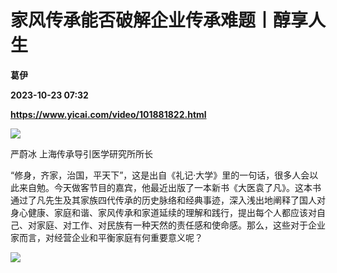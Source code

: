 # 家风传承能否破解企业传承难题丨醇享人生
**葛伊**

**2023-10-23 07:32**

**https://www.yicai.com/video/101881822.html**

![](http://imgcdn.yicai.com/vms-new/2023/10/6b09add3-4da0-42a1-85ac-68278f0ab824.jpg) 

严蔚冰 上海传承导引医学研究所所长

“修身，齐家，治国，平天下”，这是出自《礼记·大学》里的一句话，很多人会以此来自勉。今天做客节目的嘉宾，他最近出版了一本新书《大医袁了凡》。这本书通过了凡先生及其家族四代传承的历史脉络和经典事迹，深入浅出地阐释了国人对身心健康、家庭和谐、家风传承和家道延续的理解和践行，提出每个人都应该对自己、对家庭、对工作、对民族有一种天然的责任感和使命感。那么，这些对于企业家而言，对经营企业和平衡家庭有何重要意义呢？

![](https://imgcdn.yicai.com/uppics/images/2023/10/3d0dced1bf47d25425794a3ddbf66548.gif)